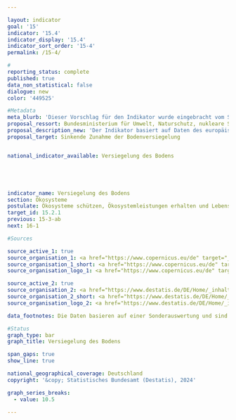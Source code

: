 ```yaml
---

layout: indicator        
goal: '15'        
indicator: '15.4'        
indicator_display: '15.4'        
indicator_sort_order: '15-4'        
permalink: /15-4/               

#
reporting_status: complete        
published: true        
data_non_statistical: false        
dialogue: new
color: '449525'

#Metadata     
meta_blurb: 'Dieser Vorschlag für den Indikator wurde eingebracht vom Statistischen Bundesamt, dem Bundesministerium für Umwelt, Naturschutz, nukleare Sicherheit und Verbraucherschutz (BMUV) und dem Bundesministerium für Wohnen, Stadtentwicklung und Bauwesen (BMWSB).'
proposal_ressort: Bundesministerium für Umwelt, Naturschutz, nukleare Sicherheit und Verbraucherschutz (BMUV)<br>Bundesministerium für Wohnen, Stadtentwicklung und Bauwesen (BMWSB)
proposal_description_new: 'Der Indikator basiert auf Daten des europäischen Copernicus-Programms zum Versiegelungsgrad. Eine Fläche gilt dabei als versiegelt, wenn sie bebaut, betoniert, asphaltiert, gepflastert oder auf andere Art langfristig befestigt ist. Zur Erstellung dieses Datensatzes werden Satellitendaten automatisiert ausgewertet und für jede betrachtete Flächenzelle der Anteil der versiegelten Fläche berechnet und anschließend der entsprechende Mittelwert gebildet. In diesen Datensatz fließen also keine Informationen aus Katastern oder ähnlichen Quellen ein, sondern er basiert ausschließlich auf Informationen, die sich aus der Fernerkundung der Erdoberfläche ableiten lassen.<br>Der Indikator kann sowohl<br>•	für ganz Deutschland<br>•	für die Fläche von Städten ab einer frei definierten Größe oder<br>•	für alle städtische Gebiete (z. B. Ortslagen nach Bundesamt für Kartographie und Geodäsie (BKG) oder städtischen Gebieten nach der EU Definition DEGURBA)<br>zunächst im 3-Jährigen Rhythmus und ab 2024 voraussichtlich rückwirkend bis 2017 jährlich berechnet werden.<br>Seit dem Berichtsjahr 2018 liegen Daten in einer höheren Auflösung vor, sodass die Bodenversiegelung ab 2018 räumlich detaillierter und realistischer abgebildet wird.'
proposal_target: Sinkende Zunahme der Bodenversiegelung


national_indicator_available: Versiegelung des Bodens  





indicator_name: Versiegelung des Bodens
section: Ökosysteme       
postulate: Ökosysteme schützen, Ökosystemleistungen erhalten und Lebensräume bewahren      
target_id: 15.2.1     
previous: 15-3-ab        
next: 16-1        

#Sources        

source_active_1: true
source_organisation_1: <a href="https://www.copernicus.eu/de" target="_blank">Europäisches Copernicus-Programm</a>
source_organisation_1_short: <a href="https://www.copernicus.eu/de" target="_blank">Europäisches Copernicus-Programm</a>
source_organisation_logo_1: <a href="https://www.copernicus.eu/de" target="_blank"><img src="https://dialogfassungdns.github.io/site/public/OrgImgDe/copernicus.png" alt="Copernicus" title=" Klicken Sie hier um zur Homepage der Organisation Copernicus zu gelangen." style="height:60px; width:148px; border:transparent"/></a>

source_active_2: true
source_organisation_2: <a href="https://www.destatis.de/DE/Home/_inhalt.html" target="_blank">Statistisches Bundesamt</a>
source_organisation_2_short: <a href="https://www.destatis.de/DE/Home/_inhalt.html" target="_blank">Statistisches Bundesamt</a>
source_organisation_logo_2: <a href="https://www.destatis.de/DE/Home/_inhalt.html" target="_blank"><img src="https://dns-indikatoren.de/public/OrgImgDe/destatis.png" alt="Statistisches Bundesamt" title=" Klicken Sie hier um zur Homepage der Organisation Statistisches Bundesamt zu gelangen." style="height:60px; width:148px; border:transparent"/></a>

data_footnotes: Die Daten basieren auf einer Sonderauswertung und sind nicht öffentlich zugänglich.<br>• Zeitreihenbruch wegen verbesserter Kartierung.

#Status        
graph_type: bar
graph_title: Versiegelung des Bodens

span_gaps: true        
show_line: true        

national_geographical_coverage: Deutschland
copyright: '&copy; Statistisches Bundesamt (Destatis), 2024'

graph_series_breaks:
  - value: 10.5

---
```

